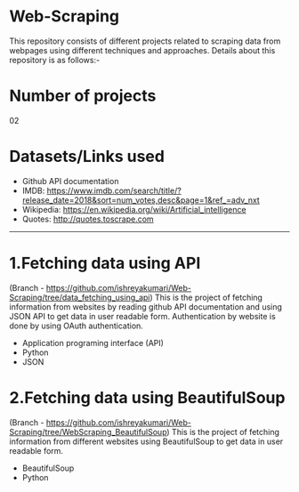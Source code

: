 # Web-Scraping
This repository consists of different projects related to scraping data from webpages using different techniques and approaches. Details about this repository is as follows:-

# Number of projects
02

# Datasets/Links used
- Github API documentation
- IMDB: https://www.imdb.com/search/title/?release_date=2018&sort=num_votes,desc&page=1&ref_=adv_nxt
- Wikipedia: https://en.wikipedia.org/wiki/Artificial_intelligence
- Quotes: http://quotes.toscrape.com
***********************************************************************************************************************************************************************************
# 1.Fetching data using API
(Branch - https://github.com/ishreyakumari/Web-Scraping/tree/data_fetching_using_api) This is the project of fetching information from websites by reading github API documentation and using JSON API to get data in user readable form. Authentication by website is done by using OAuth authentication.
- Application programing interface (API)
- Python
- JSON

# 2.Fetching data using BeautifulSoup
(Branch - https://github.com/ishreyakumari/Web-Scraping/tree/WebScraping_BeautifulSoup) This is the project of fetching information from different websites using BeautifulSoup to get data in user readable form.
- BeautifulSoup
- Python

